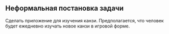 ## Неформальная постановка задачи
Сделать приложение для изучения канзи.
Предполагается, что человек будет ежедневно изучать новое канзи в игровой форме.
